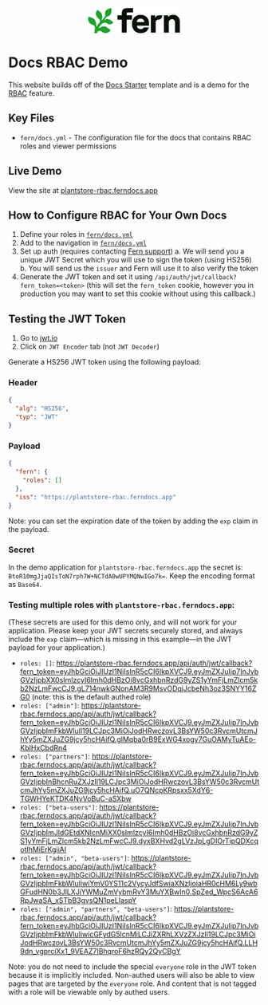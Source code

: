 <div align="center">
  <a href="https://www.buildwithfern.com/?utm_source=github&utm_medium=readme&utm_campaign=docs-starter-openapi&utm_content=logo">
    <img src="/fern/docs/assets/fern-logo.png" height="50" alt="Fern Logo" />
  </a>
</div>

# Docs RBAC Demo

This website builds off of the [Docs Starter](https://github.com/fern-api/docs-starter) template and is a demo for the [RBAC](https://buildwithfern.com/learn/docs/building-and-customizing-your-docs/rbac) feature.

## Key Files

- `fern/docs.yml` - The configuration file for the docs that contains RBAC roles and viewer permissions

## Live Demo

View the site at [plantstore-rbac.ferndocs.app](https://plantstore-rbac.ferndocs.app)

## How to Configure RBAC for Your Own Docs

1. Define your roles in [`fern/docs.yml`](https://github.com/fern-demo/rbac-example/blob/22d72c53d4f397bbef70b3e1c69e2e27995a363f/fern/docs.yml#L5-L9)
2. Add to the navigation in [`fern/docs.yml`](https://github.com/fern-demo/rbac-example/blob/22d72c53d4f397bbef70b3e1c69e2e27995a363f/fern/docs.yml#L28-L31)
3. Set up auth (requires contacting [Fern support](https://buildwithfern.com/learn#get-support))
   a. We will send you a unique JWT Secret which you will use to sign the token (using HS256)
   b. You will send us the `issuer` and Fern will use it to also verify the token
4. Generate the JWT token and set it using `/api/auth/jwt/callback?fern_token=<token>` (this will set the `fern_token` cookie, however you in production you may want to set this cookie without using this callback.)

## Testing the JWT Token

1. Go to [jwt.io](https://jwt.io/)
2. Click on `JWT Encoder` tab (not `JWT Decoder`)

Generate a HS256 JWT token using the following payload:

### Header

```json
{
  "alg": "HS256",
  "typ": "JWT"
}
```

### Payload

```json
{
  "fern": {
    "roles": []
  },
  "iss": "https://plantstore-rbac.ferndocs.app"
}
```

Note: you can set the expiration date of the token by adding the `exp` claim in the payload.

### Secret

In the demo application for `plantstore-rbac.ferndocs.app` the secret is: `BtoR10mgJjaQIsToN7rph7W+NCTdA0wUPYMQNwIGo7k=`. Keep the encoding format as `Base64`.

### Testing multiple roles with `plantstore-rbac.ferndocs.app`:

(These secrets are used for this demo only, and will not work for your application. Please keep your JWT secrets securely stored, and always include the `exp` claim—which is missing in this example—in the JWT payload for your application.)

- `roles: []`: https://plantstore-rbac.ferndocs.app/api/auth/jwt/callback?fern_token=eyJhbGciOiJIUzI1NiIsInR5cCI6IkpXVCJ9.eyJmZXJuIjp7InJvbGVzIjpbXX0sImlzcyI6Imh0dHBzOi8vcGxhbnRzdG9yZS1yYmFjLmZlcm5kb2NzLmFwcCJ9.gL714nwkGNonAM3R9MsvODqjJcbeNh3oz3SNYY16ZG0 (note: this is the default authed role)
- `roles: ["admin"]`: https://plantstore-rbac.ferndocs.app/api/auth/jwt/callback?fern_token=eyJhbGciOiJIUzI1NiIsInR5cCI6IkpXVCJ9.eyJmZXJuIjp7InJvbGVzIjpbImFkbWluIl19LCJpc3MiOiJodHRwczovL3BsYW50c3RvcmUtcmJhYy5mZXJuZG9jcy5hcHAifQ.glMqba0rB9ExWG4xogy7GuOAMyTuAEo-KbIHxCbdRn4
- `roles: ["partners"]`: https://plantstore-rbac.ferndocs.app/api/auth/jwt/callback?fern_token=eyJhbGciOiJIUzI1NiIsInR5cCI6IkpXVCJ9.eyJmZXJuIjp7InJvbGVzIjpbInBhcnRuZXJzIl19LCJpc3MiOiJodHRwczovL3BsYW50c3RvcmUtcmJhYy5mZXJuZG9jcy5hcHAifQ.uO7QNcpKRpsxx5XdY6-TGWHYeKTDK4NvVoBuC-aSXbw
- `roles: ["beta-users"]`: https://plantstore-rbac.ferndocs.app/api/auth/jwt/callback?fern_token=eyJhbGciOiJIUzI1NiIsInR5cCI6IkpXVCJ9.eyJmZXJuIjp7InJvbGVzIjpbImJldGEtdXNlcnMiXX0sImlzcyI6Imh0dHBzOi8vcGxhbnRzdG9yZS1yYmFjLmZlcm5kb2NzLmFwcCJ9.dyxBXHvd2gLVzJpLgDIOrTipQDXcqotlhMiErKgiiAI
- `roles: ["admin", "beta-users"]`: https://plantstore-rbac.ferndocs.app/api/auth/jwt/callback?fern_token=eyJhbGciOiJIUzI1NiIsInR5cCI6IkpXVCJ9.eyJmZXJuIjp7InJvbGVzIjpbImFkbWluIiwiYmV0YS11c2VycyJdfSwiaXNzIjoiaHR0cHM6Ly9wbGFudHN0b3JlLXJiYWMuZmVybmRvY3MuYXBwIn0.SpZed_WpcS6AcA6RpJwaSA_xSTbB3gvsQN1peLIaspY
- `roles: ["admin", "partners", "beta-users"]`: https://plantstore-rbac.ferndocs.app/api/auth/jwt/callback?fern_token=eyJhbGciOiJIUzI1NiIsInR5cCI6IkpXVCJ9.eyJmZXJuIjp7InJvbGVzIjpbImFkbWluIiwicGFydG5lcnMiLCJiZXRhLXVzZXJzIl19LCJpc3MiOiJodHRwczovL3BsYW50c3RvcmUtcmJhYy5mZXJuZG9jcy5hcHAifQ.LLH9dn_vgprciXx1_9VEAZ7IBhqroF6hzRQy2QyCBgY

Note: you do not need to include the special `everyone` role in the JWT token because it is implicitly included. Non-authed users will also be able to view pages that are targeted by the `everyone` role. And content that is not tagged with a role will be viewable only by authed users.
